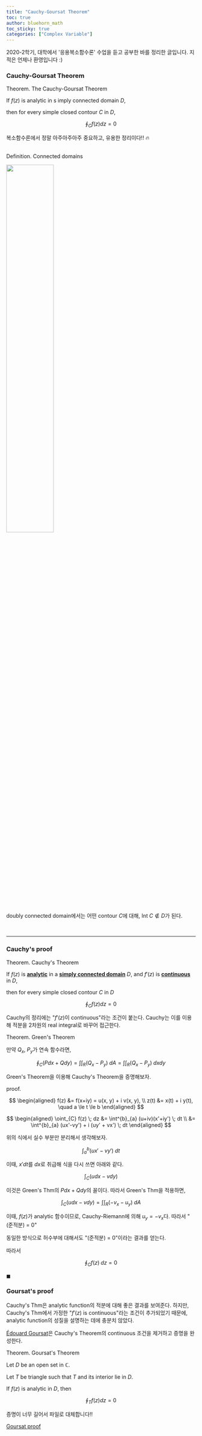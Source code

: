 ```yaml
---
title: "Cauchy-Goursat Theorem"
toc: true
author: bluehorn_math
toc_sticky: true
categories: ["Complex Variable"]
---
```


2020-2학기, 대학에서 '응용복소함수론' 수업을 듣고 공부한 바를 정리한 글입니다. 지적은 언제나 환영입니다 :)

### Cauchy-Goursat Theorem

<span class="statement-title">Theorem.</span> The Cauchy-Goursat Theorem<br/>

<div class="notice" markdown="1">

If $f(z)$ is analytic in s imply connected domain $D$,

then for every simple closed contour $C$ in $D$,

$$
\oint_{C} f(z) dz = 0
$$

</div>

복소함수론에서 정말 아주아주아주 중요하고, 유용한 정리이다!! 🔥

<br/><span class="statement-title">Definition.</span> Connected domains<br/>

<div class="img-wrapper">
<img src="https://i.imgur.com/9aEdle0.png" width="50%">
</div><br/>

doubly connected domain에서는 어떤 contour $C$에 대해, $\textrm{Int}\; C \notin D$가 된다.

<br/>
<hr/>

### Cauchy's proof

<span class="statement-title">Theorem.</span> Cauchy's Theorem<br/>

<div class="notice" markdown="1">

If $f(z)$ is **<u>analytic</u>** in a **<u>simply connected domain</u>** $D$, and $f'(z)$ is **<u>continuous</u>** in $D$,

then for every simple closed contour $C$ in $D$

$$
\oint_{C} f(z) dz = 0
$$

</div>

Cauchy의 정리에는 "$f'(z)$이 continuous"라는 조건이 붙는다. Cauchy는 이를 이용해 적분을 2차원의 real integral로 바꾸어 접근한다.

<span class="statement-title">Theorem.</span> Green's Theorem<br/>
<div class="notice" markdown="1">

만약 $Q_x$, $P_y$가 연속 함수라면,

$$
\oint_{C} (Pdx + Q dy) = \int \int_{R} (Q_x - P_y) \; dA = \int \int_{R} (Q_x - P_y) \; dx dy
$$

</div>

Green's Theorem을 이용해 Cauchy's Theorem을 증명해보자.

<span class="statement-title">proof.</span><br/>

<div class="math-statement" markdown="1">


$$
\begin{aligned}
f(z) &= f(x+iy) = u(x, y) + i v(x, y), \\
z(t) &= x(t) + i y(t), \quad a \le t \le b
\end{aligned}
$$

$$
\begin{aligned}
\oint_{C} f(z) \; dz &= \int^{b}_{a} (u+iv)(x'+iy') \; dt \\
&= \int^{b}_{a} (ux'-vy') + i (uy' + vx') \; dt
\end{aligned}
$$

위의 식에서 실수 부분만 분리해서 생각해보자.

$$
\int^{b}_{a} (ux'-vy') \; dt
$$

이때, $x' dt$를 $dx$로 취급해 식을 다시 쓰면 아래와 같다.

$$
\int_{C} (u dx -v dy)
$$

이것은 Green's Thm의 $P dx + Q dy$의 꼴이다. 따라서 Green's Thm을 적용하면,

$$
\int_{C} (u dx -v dy) = \int \int_{R} (-v_x -u_y) \; dA
$$

이때, $f(z)$가 analytic 함수이므로, Cauchy-Riemann에 의해 $u_y = -v_x$다. 따라서 "(준적분) = 0"

동일한 방식으로 허수부에 대해서도 "(준적분) = 0"이라는 결과를 얻는다.

따라서

$$
\oint_{C} f(z) \; dz = 0
$$

$\blacksquare$

</div>

### Goursat's proof

Cauchy's Thm은 analytic function의 적분에 대해 좋은 결과를 보여준다. 하지만, Cauchy's Thm에서 가정한 "$f'(z)$ is continuous"라는 조건이 추가되었기 때문에, analytic function의 성질을 설명하는 데에 충분치 않았다.

[Édouard Goursat](https://en.wikipedia.org/wiki/%C3%89douard_Goursat)은 Cauchy's Theorem의 continuous 조건을 제거하고 증명을 완성한다.

<span class="statement-title">Theorem.</span> Goursat's Theorem<br/>

<div class="notice" markdown="1">

Let $D$ be an open set in $\mathbb{C}$.

Let $T$ be triangle such that $T$ and its interior lie in $D$.

If $f(z)$ is analytic in $D$, then

$$
\oint_{T} f(z) dz = 0
$$

</div>

증명이 너무 길어서 파일로 대체합니다!!

[Goursat proof](https://github.com/BlueHorn07/mathematics/tree/master/_posts/complex_variable/part2-complex-integration/Goursat-proof.pdf)

